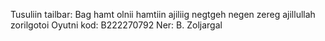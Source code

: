 Tusuliin tailbar:
Bag hamt olnii hamtiin ajiliig negtgeh negen zereg ajillullah zorilgotoi
Oyutni kod: B222270792
Ner: B. Zoljargal